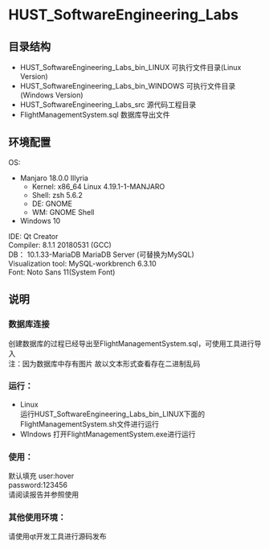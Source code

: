 # HUST_SoftwareEngineering_Labs

## 目录结构
-   HUST_SoftwareEngineering_Labs_bin_LINUX     可执行文件目录(Linux Version)  
-   HUST_SoftwareEngineering_Labs_bin_WINDOWS   可执行文件目录(Windows Version)  
-   HUST_SoftwareEngineering_Labs_src  源代码工程目录  
-   FlightManagementSystem.sql  数据库导出文件  

## 环境配置
OS: 
-   Manjaro 18.0.0 Illyria  
    - Kernel: x86_64 Linux 4.19.1-1-MANJARO  
    - Shell: zsh 5.6.2  
    - DE: GNOME  
    - WM: GNOME Shell
- Windows 10  

IDE: Qt Creator  
Compiler:   8.1.1 20180531 (GCC)  
DB： 10.1.33-MariaDB MariaDB Server  (可替换为MySQL)  
Visualization tool:  MySQL-workbrench 6.3.10    
Font: Noto Sans 11(System Font)  

## 说明
### 数据库连接
创建数据库的过程已经导出至FlightManagementSystem.sql，可使用工具进行导入  
注：因为数据库中存有图片 故以文本形式查看存在二进制乱码  
### 运行：
- Linux  
运行HUST_SoftwareEngineering_Labs_bin_LINUX下面的 FlightManagementSystem.sh文件进行运行
- WIndows
打开FlightManagementSystem.exe进行运行
### 使用：
默认填充
user:hover  
password:123456  
请阅读报告并参照使用
### 其他使用环境：
请使用qt开发工具进行源码发布
